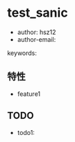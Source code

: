 # test_sanic

+ author: hsz12
+ author-email: 



keywords: 

## 特性

+ feature1



## TODO

+ todo1: